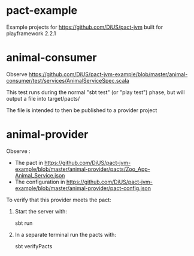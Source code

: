 pact-example
============

Example projects for https://github.com/DiUS/pact-jvm built for playframework 2.2.1

animal-consumer
===============

Observe https://github.com/DiUS/pact-jvm-example/blob/master/animal-consumer/test/services/AnimalServiceSpec.scala

This test runs during the normal "sbt test" (or "play test") phase, but will output a file into target/pacts/

The file is intended to then be published to a provider project


animal-provider
===============

Observe :
*  The pact in https://github.com/DiUS/pact-jvm-example/blob/master/animal-provider/pacts/Zoo_App-Animal_Service.json
*  The configuration in https://github.com/DiUS/pact-jvm-example/blob/master/animal-provider/pact-config.json

To verify that this provider meets the pact:

1.  Start the server with:

    sbt run

2.  In a separate terminal run the pacts with:

    sbt verifyPacts

